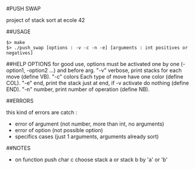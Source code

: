 #PUSH SWAP

project of stack sort at ecole 42

##USAGE

	$> make
	$> ./push_swap [options : -v -c -n -e] [arguments : int positives or negatives]

##HELP OPTIONS
for good use, options must be activated one by one (-option1, -option2 ...) and before arg.
	"-v" verbose, print stacks for each move (define VB).
	"-c" colors Each type of move have one color (define COL).
	"-e" end, print the stack just at end, if -v activate do nothing (define END).
	"-n" number, print number of operation (define NB).

##ERRORS

this kind of errors are catch :
- error of argument (not number, more than int, no arguments)
- error of option (not possible option)
- specifics cases (just 1 arguments, arguments already sort)

##NOTES
- on function push char c choose stack a or stack b by 'a' or 'b'
